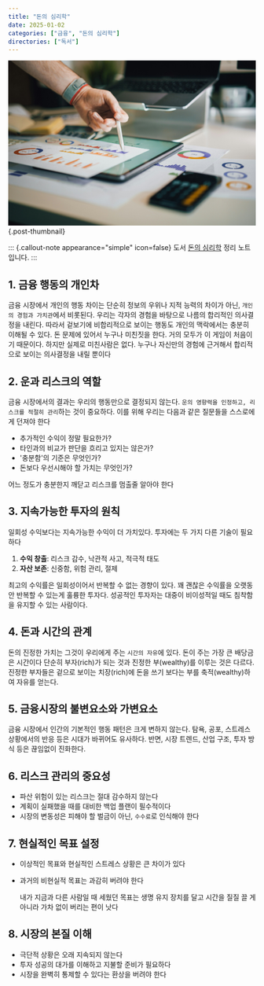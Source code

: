 ```yaml
---
title: "돈의 심리학"
date: 2025-01-02
categories: ["금융", "돈의 심리학"]
directories: ["독서"]
---
```


![](/img/stat-thumb.jpg){.post-thumbnail}

::: {.callout-note appearance="simple" icon=false}
도서 [돈의 심리학](https://product.kyobobook.co.kr/detail/S000001947552?utm_source=google&utm_medium=cpc&utm_campaign=googleSearch&gad_source=1) 정리 노트입니다.
:::

## 1. 금융 행동의 개인차
금융 시장에서 개인의 행동 차이는 단순히 정보의 우위나 지적 능력의 차이가 아닌, `개인의 경험과 가치관`에서 비롯된다. 우리는 각자의 경험을 바탕으로 나름의 합리적인 의사결정을 내린다. 따라서 겉보기에 비합리적으로 보이는 행동도 개인의 맥락에서는 충분히 이해될 수 있다.
돈 문제에 있어서 누구나 미친짓을 한다. 거의 모두가 이 게임이 처음이기 때문이다. 하지만 실제로 미친사람은 없다. 누구나 자신만의 경험에 근거해서 합리적으로 보이는 의사결정을 내릴 뿐이다

## 2. 운과 리스크의 역할
금융 시장에서의 결과는 우리의 행동만으로 결정되지 않는다. `운의 영향력을 인정하고, 리스크를 적절히 관리`하는 것이 중요하다. 이를 위해 우리는 다음과 같은 질문들을 스스로에게 던져야 한다

- 추가적인 수익이 정말 필요한가?
- 타인과의 비교가 판단을 흐리고 있지는 않은가?
- '충분함'의 기준은 무엇인가?
- 돈보다 우선시해야 할 가치는 무엇인가?

어느 정도가 충분한지 깨닫고 리스크를 멈출줄 알아야 한다

## 3. 지속가능한 투자의 원칙
일회성 수익보다는 지속가능한 수익이 더 가치있다. 투자에는 두 가지 다른 기술이 필요하다

1. **수익 창출**: 리스크 감수, 낙관적 사고, 적극적 태도
2. **자산 보존**: 신중함, 위험 관리, 절제

최고의 수익률은 일회성이어서 반복할 수 없는 경향이 있다. 꽤 괜찮은 수익률을 오랫동안 반복할 수 있는게 훌륭한 투자다.
성공적인 투자자는 대중이 비이성적일 때도 침착함을 유지할 수 있는 사람이다.

## 4. 돈과 시간의 관계
돈의 진정한 가치는 그것이 우리에게 주는 `시간의 자유`에 있다.
돈이 주는 가장 큰 배당금은 시간이다
단순히 부자(rich)가 되는 것과 진정한 부(wealthy)를 이루는 것은 다르다. 진정한 부자들은 겉으로 보이는 치장(rich)에 돈을 쓰기 보다는 부를 축적(wealthy)하여 자유를 얻는다.

## 5. 금융시장의 불변요소와 가변요소
금융 시장에서 인간의 기본적인 행동 패턴은 크게 변하지 않는다. 탐욕, 공포, 스트레스 상황에서의 반응 등은 시대가 바뀌어도 유사하다. 반면, 시장 트렌드, 산업 구조, 투자 방식 등은 끊임없이 진화한다.

## 6. 리스크 관리의 중요성
- 파산 위험이 있는 리스크는 절대 감수하지 않는다
- 계획이 실패했을 때를 대비한 백업 플랜이 필수적이다
- 시장의 변동성은 피해야 할 벌금이 아닌, `수수료`로 인식해야 한다

## 7. 현실적인 목표 설정
- 이상적인 목표와 현실적인 스트레스 상황은 큰 차이가 있다
- 과거의 비현실적 목표는 과감히 버려야 한다

   내가 지금과 다른 사람일 때 세웠던 목표는 생명 유지 장치를 달고 시간을 질질 끌 게 아니라 가차 없이 버리는 편이 낫다

## 8. 시장의 본질 이해
- 극단적 상황은 오래 지속되지 않는다
- 투자 성공의 대가를 이해하고 지불할 준비가 필요하다
- 시장을 완벽히 통제할 수 있다는 환상을 버려야 한다
